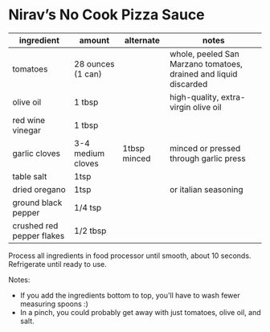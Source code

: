 # Nirav’s No Cook Pizza Sauce

| ingredient                | amount            | alternate    | notes                                                            |
| ------------------------- | ----------------- | ------------ | ---------------------------------------------------------------- |
| tomatoes                  | 28 ounces (1 can) |              | whole, peeled San Marzano tomatoes, drained and liquid discarded |
| olive oil                 | 1 tbsp            |              | high-quality, extra-virgin olive oil                             |
| red wine vinegar          | 1 tbsp            |              |                                                                  |
| garlic cloves             | 3-4 medium cloves | 1tbsp minced | minced or pressed through garlic press                           |
| table salt                | 1tsp              |              |                                                                  |
| dried oregano             | 1tsp              |              | or italian seasoning                                             |
| ground black pepper       | 1/4 tsp           |              |                                                                  |
| crushed red pepper flakes | 1/2 tbsp          |              |                                                                  |

Process all ingredients in food processor until smooth, about 10 seconds. Refrigerate until ready to use.

Notes:
* If you add the ingredients bottom to top, you'll have to wash fewer measuring spoons :)
* In a pinch, you could probably get away with just tomatoes, olive oil, and salt.
